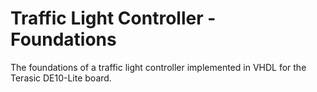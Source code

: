 # Traffic Light Controller - Foundations
The foundations of a traffic light controller implemented in VHDL for the Terasic DE10-Lite board.
